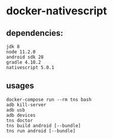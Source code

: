 # docker-nativescript

## dependencies:
```
jdk 8
node 11.2.0
android sdk 28
gradle 4.10.2
nativescript 5.0.1
```

## usages
```
docker-compose run --rm tns bash
adb kill-server
adb usb
adb devices
tns doctor
tns build android [--bundle]
tns run android [--bundle]
```
